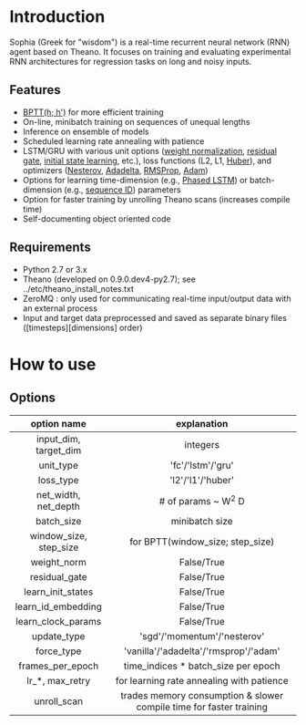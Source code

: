 
# Introduction
Sophia (Greek for "wisdom") is a real-time recurrent neural network (RNN)
agent based on Theano. It focuses on training and evaluating experimental RNN
architectures for regression tasks on long and noisy inputs.

## Features
* [BPTT(h; h')](https://doi.org/10.1162/neco.1990.2.4.490)
  for more efficient training
* On-line, minibatch training on sequences of unequal lengths
* Inference on ensemble of models
* Scheduled learning rate annealing with patience
* LSTM/GRU with various unit options
 ([weight normalization](https://arxiv.org/abs/1602.07868),
  [residual gate](https://arxiv.org/abs/1611.01260),
  [initial state learning](https://www.cs.toronto.edu/~hinton/csc2535/notes/lec10new.pdf),
  etc.), loss functions
 (L2, L1, [Huber](https://en.wikipedia.org/wiki/Huber_loss)),
  and optimizers
 ([Nesterov](https://arxiv.org/abs/1212.0901),
  [Adadelta](https://arxiv.org/abs/1212.5701),
  [RMSProp](http://www.cs.toronto.edu/~tijmen/csc321/slides/lecture_slides_lec6.pdf),
  [Adam](https://arxiv.org/abs/1412.6980))
* Options for learning time-dimension
  (e.g., [Phased LSTM](https://arxiv.org/abs/1610.09513))
  or batch-dimension
  (e.g., [sequence ID](https://doi.org/10.1109/ICASSP.2013.6639211))
  parameters
* Option for faster training by unrolling Theano scans (increases compile time)
* Self-documenting object oriented code

## Requirements
* Python 2.7 or 3.x
* Theano (developed on 0.9.0.dev4-py2.7); see ../etc/theano_install_notes.txt 
* ZeroMQ : only used for communicating real-time input/output data with an
  external process
* Input and target data preprocessed and saved as separate binary files
  ([timesteps][dimensions] order)

# How to use

## Options
|     option name      |               explanation               |
|:--------------------:|:---------------------------------------:|
|input_dim, target_dim |integers                                 |
|      unit_type       |'fc'/'lstm'/'gru'                        |
|      loss_type       |'l2'/'l1'/'huber'                        |
| net_width, net_depth |# of params ~ W<sup>2</sup> D            |
|      batch_size      |minibatch size                           |
|window_size, step_size|for BPTT(window_size; step_size)         |
|     weight_norm      |False/True                               |
|    residual_gate     |False/True                               |
|  learn_init_states   |False/True                               |
|  learn_id_embedding  |False/True                               |
|  learn_clock_params  |False/True                               |
|     update_type      |'sgd'/'momentum'/'nesterov'              |
|      force_type      |'vanilla'/'adadelta'/'rmsprop'/'adam'    |
|   frames_per_epoch   |time_indices * batch_size per epoch      |
|   lr_*, max_retry    |for learning rate annealing with patience|
|     unroll_scan      |trades memory consumption & slower compile time for faster training|
